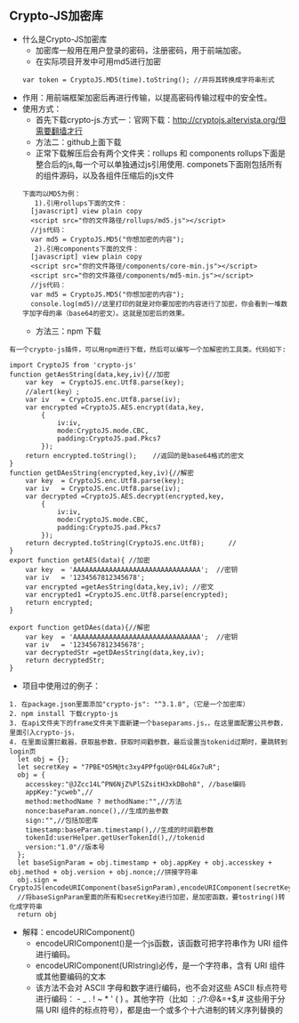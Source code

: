 ## Crypto-JS加密库
+ 什么是Crypto-JS加密库
   - 加密库一般用在用户登录的密码，注册密码，用于前端加密。
   - 在实际项目开发中可用md5进行加密
   ```
   var token = CryptoJS.MD5(time).toString(); //并将其转换成字符串形式
   ```
+ 作用：用前端框架加密后再进行传输，以提高密码传输过程中的安全性。
+ 使用方式：
   - 首先下载crypto-js.方式一：官网下载：http://cryptojs.altervista.org/但需要翻墙才行
   - 方法二：github上面下载
   - 正常下载解压后会有两个文件夹：rollups 和 components rollups下面是整合后的js,每一个可以单独通过js引用使用. componets下面刚包括所有的组件源码，以及各组件压缩后的js文件
  ```
  下面均以MD5为例：
     1).引用rollups下面的文件：
    [javascript] view plain copy 
    <script src="你的文件路径/rollups/md5.js"></script>  
    //js代码：  
    var md5 = CryptoJS.MD5("你想加密的内容");  
     2).引用components下面的文件：
    [javascript] view plain copy 
    <script src="你的文件路径/components/core-min.js"></script>  
    <script src="你的文件路径/components/md5-min.js"></script>  
    //js代码：  
    var md5 = CryptoJS.MD5("你想加密的内容");  
    console.log(md5)//这里打印的就是对你要加密的内容进行了加密，你会看到一堆数字加字母的串（base64的密文）。这就是加密后的效果。

  ```
   - 方法三：npm 下载
```
有一个crypto-js插件，可以用npm进行下载，然后可以编写一个加解密的工具类。代码如下:

import CryptoJS from 'crypto-js'
function getAesString(data,key,iv){//加密
    var key  = CryptoJS.enc.Utf8.parse(key);
    //alert(key）;
    var iv   = CryptoJS.enc.Utf8.parse(iv);
    var encrypted =CryptoJS.AES.encrypt(data,key,
        {
            iv:iv,
            mode:CryptoJS.mode.CBC,
            padding:CryptoJS.pad.Pkcs7
        });
    return encrypted.toString();    //返回的是base64格式的密文
}
function getDAesString(encrypted,key,iv){//解密
    var key  = CryptoJS.enc.Utf8.parse(key);
    var iv   = CryptoJS.enc.Utf8.parse(iv);
    var decrypted =CryptoJS.AES.decrypt(encrypted,key,
        {
            iv:iv,
            mode:CryptoJS.mode.CBC,
            padding:CryptoJS.pad.Pkcs7
        });
    return decrypted.toString(CryptoJS.enc.Utf8);      //
}
export function getAES(data){ //加密
    var key  = 'AAAAAAAAAAAAAAAAAAAAAAAAAAAAAAAA';  //密钥
    var iv   = '1234567812345678';
    var encrypted =getAesString(data,key,iv); //密文
    var encrypted1 =CryptoJS.enc.Utf8.parse(encrypted);
    return encrypted;
}

export function getDAes(data){//解密
    var key  = 'AAAAAAAAAAAAAAAAAAAAAAAAAAAAAAAA';  //密钥
    var iv   = '1234567812345678';
    var decryptedStr =getDAesString(data,key,iv);
    return decryptedStr;
}
```
+ 项目中使用过的例子：
```
1. 在package.json里面添加"crypto-js": "^3.1.8",（它是一个加密库）
2. npm install 下载crypto-js
3. 在api文件夹下的frame文件夹下面新建一个baseparams.js，，在这里面配置公共参数，里面引入crypto-js，
4. 在里面设置拦截器，获取盐参数，获取时间戳参数，最后设置当tokenid过期时，要跳转到login页
  let obj = {};
  let secretKey = "7PBE*O5M@tc3xy4PPfgoU@r04L4Gx7uR";
  obj = {
    accesskey:"@JZcc14L^PN6NjZ%PlSZsitH3xkDBoh8", //base编码
    appKey:"ycweb",//
    method:methodName ? methodName:"",//方法
    nonce:baseParam.nonce(),//生成的盐参数
    sign:"",//包括加密库
    timestamp:baseParam.timestamp(),//生成的时间戳参数
    tokenId:userHelper.getUserTokenId(),//tokenid
    version:"1.0"//版本号
  };
  let baseSignParam = obj.timestamp + obj.appKey + obj.accesskey + obj.method + obj.version + obj.nonce;//拼接字符串
  obj.sign = CryptoJS(encodeURIComponent(baseSignParam),encodeURIComponent(secretKey)).toString();
  //将baseSignParam里面的所有和secretKey进行加密，是加密函数，要tostring()转化成字符串
  return obj
```
+ 解释：encodeURIComponent() 
    - encodeURIComponent()是一个js函数，该函数可把字符串作为 URI 组件进行编码。
    - encodeURIComponent(URIstring)必传，是一个字符串，含有 URI 组件或其他要编码的文本
    - 该方法不会对 ASCII 字母和数字进行编码，也不会对这些 ASCII 标点符号进行编码： - _ . ! ~ * ' ( ) 。其他字符（比如 ：;/?:@&=+$,# 这些用于分隔 URI 组件的标点符号），都是由一个或多个十六进制的转义序列替换的
